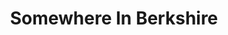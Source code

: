 ---
title: Somewhere In Berkshire
categories: gamejam
layout: project
post-image: " "
description: 
islegacy: true
tags:
---